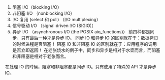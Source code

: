 1. 阻塞 I/O（blocking I/O）
2. 非阻塞 I/O （nonblocking I/O）
3. I/O 复用 (select 和 poll) （I/O multiplexing）
4. 信号驱动 I/O （signal driven I/O (SIGIO)）
5. 异步 I/O （asynchronous I/O (the POSIX aio_functions)）
   前四种都是同步，只有最后一种才是异步 IO。
   同步 IO 和异步 IO 的区别就在于：数据拷贝的时候进程是否阻塞！
   阻塞 IO 和非阻塞 IO 的区别就在于：应用程序的调用是否立即返回！
   在老张烧水的例子中，同步和异步是相对于水壶而言，而阻塞和非阻塞是相对于老张而言。

在处理 IO 的时候，阻塞和非阻塞都是同步 IO。只有使用了特殊的 API 才是异步 IO。
